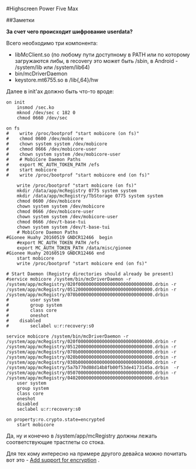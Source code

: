 #Highscreen Power Five Max

##Заметки

**За счет чего происходит шифрование userdata?**

Всего необходимо три компонента:

* libMcClient.so (по любому пути доступному в PATH или по которому загружаются либы, в recovery это может быть /sbin, в Android - /system/lib или /system/lib64)
* bin/mcDriverDaemon
* keystore.mt6755.so в /lib{,64}/hw

Далее в init'ах должно быть что-то вроде:

	on init
	    insmod /sec.ko
	    mknod /dev/sec c 182 0
	    chmod 0660 /dev/sec
	
	on fs
	#    write /proc/bootprof "start mobicore (on fs)"    
	#    chmod 0600 /dev/mobicore
	#    chown system system /dev/mobicore
	#    chmod 0666 /dev/mobicore-user
	#    chown system system /dev/mobicore-user
	#    # MobiCore Daemon Paths
	#    export MC_AUTH_TOKEN_PATH /efs
	#    start mobicore
	#    write /proc/bootprof "start mobicore end (on fs)"
	
	    write /proc/bootprof "start mobicore (on fs)"
	    mkdir /data/app/mcRegistry 0775 system system
	    mkdir /data/app/mcRegistry/TbStorage 0775 system system
	    chmod 0600 /dev/mobicore
	    chown system system /dev/mobicore
	    chmod 0666 /dev/mobicore-user
	    chown system system /dev/mobicore-user
	    chmod 0666 /dev/t-base-tui
	    chown system system /dev/t-base-tui
	    # MobiCore Daemon Paths
	#Gionee Huahy 20160519 GNDCR12466  begin
	    #export MC_AUTH_TOKEN_PATH /efs
	    export MC_AUTH_TOKEN_PATH /data/misc/gionee
	#Gionee Huahy 20160519 GNDCR12466 end
	    start mobicore
	    write /proc/bootprof "start mobicore end (on fs)"
	
	# Start Daemon (Registry directories should already be present)
	#service mobicore /system/bin/mcDriverDaemon -r /system/app/mcRegistry/020f0000000000000000000000000000.drbin -r /system/app/mcRegistry/05120000000000000000000000000000.drbin -r /system/app/mcRegistry/070b0000000000000000000000000000.drbin
	#        user system
	#        group system
	#        class core
	#        oneshot
	#	 disabled
	#        seclabel u:r:recovery:s0
	
	service mobicore /system/bin/mcDriverDaemon -r /system/app/mcRegistry/020f0000000000000000000000000000.drbin -r /system/app/mcRegistry/05120000000000000000000000000000.drbin -r /system/app/mcRegistry/070b0000000000000000000000000000.drbin -r /system/app/mcRegistry/020b0000000000000000000000000000.drbin -r /system/app/mcRegistry/030b0000000000000000000000000000.drbin -r /system/app/mcRegistry/5a7b770d08d14b8fb00f53de4173145a.drbin  -r /system/app/mcRegistry/05070000000000000000000000000000.drbin -r /system/app/mcRegistry/04020000000000000000000000000000.drbin
	    user system
	    group system
	    class core
	    oneshot
	    disabled
	    seclabel u:r:recovery:s0
	
	on property:ro.crypto.state=encrypted
	    start mobicore
	    
	    
Да, ну и конечно в /system/app/mcRegistry должны лежать соответствующие трастлеты со стока.

Для тех кому интересно на примере другого девайса можно почитать вот это - [Add support for encryption](https://github.com/chenxiaolong/DualBootPatcher/issues/126) .
	